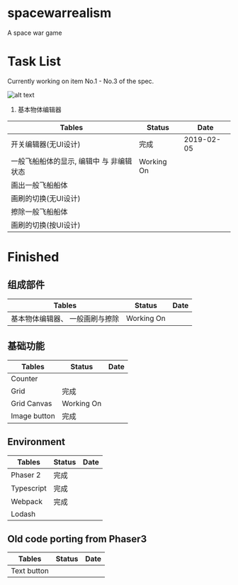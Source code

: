 # spacewarrealism
A space war game

# Task List

Currently working on item No.1 - No.3 of the spec.

![alt text](https://github.com/xjxxjx1017/spacewarrealism/assets/spec/实派宇宙III.png "Specification")

1. 基本物体编辑器

Tables | Status | Date
--- | --- | ---
开关编辑器(无UI设计)      				| 完成 | 2019-02-05
一般飞船船体的显示, 编辑中 与 非编辑状态  	| Working On
画出一般飞船船体							|
画刷的切换(无UI设计)						|
擦除一般飞船船体							|
画刷的切换(按UI设计)						|

# Finished

## 组成部件

| Tables | Status 	| Date
| ------ | ------ 	| ---
| 基本物体编辑器、	一般画刷与擦除	| Working On

## 基础功能

| Tables | Status 		| Date
| ------ | ------ 		| ---
| Counter				|
| Grid					| 完成
| Grid Canvas 			| Working On
| Image button 			| 完成

## Environment

| Tables | Status 	| Date
| ------ | ------ 	| ---
| Phaser 2 			| 完成
| Typescript 		| 完成
| Webpack 			| 完成
| Lodash			|

## Old code porting from Phaser3

| Tables | Status 	| Date
| ------ | ------ 	| ---
| Text button 		|
